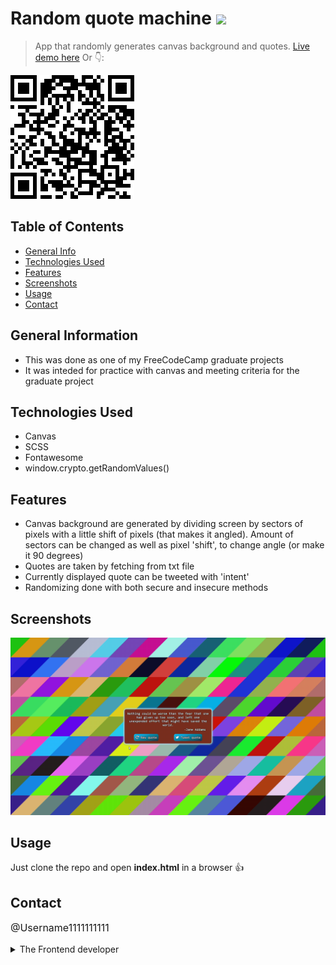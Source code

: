 # Random quote machine ![](https://img.shields.io/badge/Status-Complete-green)
> App that randomly generates canvas background and quotes.
> [Live demo here](https://username1111111111.github.io/Random-Quote-Machine/)
> Or 👇:
<a href="https://username1111111111.github.io/Random-Quote-Machine/">
  <img src="./_resourses/random-quote-machine.png">
</a>


## Table of Contents
* [General Info](#general-information)
* [Technologies Used](#technologies-used)
* [Features](#features)
* [Screenshots](#screenshots)
* [Usage](#usage)
* [Contact](#contact)


## General Information
- This was done as one of my FreeCodeCamp graduate projects
- It was inteded for practice with canvas and meeting criteria for the  graduate project


## Technologies Used
- Canvas
- SCSS
- Fontawesome
- window.crypto.getRandomValues()


## Features
-  Canvas background are generated by dividing screen by sectors of pixels with a little shift of pixels (that makes it angled). Amount of sectors can be changed as well as pixel 'shift', to change angle (or make it 90 degrees)
- Quotes are taken by fetching from txt file
- Currently displayed quote can be tweeted with 'intent'
- Randomizing done with both secure and insecure methods


## Screenshots
![Screenshot](./_resourses/random-quote-machine.gif)


## Usage
Just clone the repo and open **index.html** in a browser 👍

## Contact
<p style="font-size: 16px;"><a style="text-decoration: none;"href="https://github.com/Username1111111111/Username1111111111">@Username1111111111</a><details> 
  <summary>The Frontend developer </summary>
  💪
</details></p>
